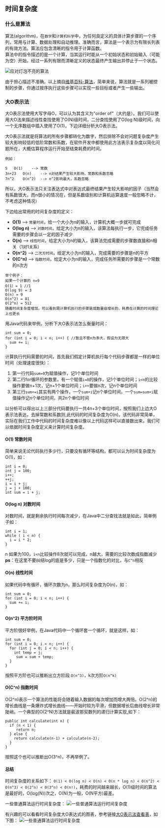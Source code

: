 ## 时间复杂度

### 什么是算法
算法(algorithm)，在`数学`和`计算机科学`中，为任何良定义的具体计算步骤的一个序列，常用与计算、数据处理和自动推理。准确而言，算法是一个表示为有限长列表的有效方法。算法应包含清晰的指令用于计算函数。   
算法中的指令描述的是一个计算，当其运行时能从一个初始状态和初始输入（可能为空）开始，经过一系列有限而清晰定义的状态最终产生输出并停止于一个状态。

![应对灯泡不亮的算法](https://raw.githubusercontent.com/mxjesse/mxjesse.github.io/master/img_folder/201906/1561019795416.jpg)

由于担心描述不准确，以上摘自[维基百科-算法](https://zh.wikipedia.org/wiki/算法)，简单来说，算法就是一系列被控制的步骤，你通过按序执行这些步骤可以实现一些目标或者产生一些输出。

### 大O表示法

大O表示法使用大写字母O，可以认为其含义为"order of"（大约是）。我们可以使用大O法来描述线性查找使用了O(N)级时间，二分查找使用了O(log N)级时间，向一个无序数组中插入使用了O(1)，下边详细分析大O表示法。

大O表示法就是将算法的所有步骤都转化为数字，然后排除不会对问题复杂度产生较大影响较低的低阶常数和系数，在软件开发中都使用此方法表示复杂度以简化问题所在，大概估算程序运行开始至结束耗费的时间。

```
例如：

5	O(1)	--> 常数
3n+23	O(n)	--> n对结果产生较大影响，常数和系数忽略
7n^2	O(n^2)	--> n^2影响最大，系数忽略
```
所以，大O表示法只关注表达式中对表达式最终结果产生较大影响的因子（当然会有系数很大，而n很小的情况在，但是系数级别和计算机运算速度一般忽略不计，不考虑这种情况）

下边给出常用的时间复杂度的定义：

* **O(1)** --> `常量时间`，给一个大小为n的输入，计算机大概一步就可完成
* **O(log n)** --> `对数时间`，给定大小为n的输入，该算法每执行一步，它完成任务需要的步骤会以一定的因子减少
* **O(n)** --> `线性时间`，给定大小为n的输入，该算法完成需要的步骤数直接和n相关（1对1关系）
* **O(n^2)** --> `二次方时间`，给定大小为n的输入，完成需要的步骤是n的平方
* **O(C^n)** --> `指数时间`，给定大小为n的输入，完成任务所需要的步骤是一个常数的n次方

```
举个例子：
如果一个计算的 n=9
O(1）= 1 //1
O(log 9) = 3
O(n) = 9
O(n^2) = 81
O(2^n) = 512
随着时间复杂度增加，可以看到需计算机执行的步骤是成数量级增长的，耗费在计算的时间理论上也更长
```

用Java代码来举例，分析下大O表示法怎么衡量时间：

```
int sum = 0;
for (int i = 0; i < n; i++) { //暂且不管n为多大，假设为无限大
  sum += i;
}
```
计算执行代码需要的时间，首先我们假定计算机执行每个代码步骤都是一样的单位时间（处理速度很快）：   

1. 第一行代码`sum=0`为赋值操作，记1个单位时间
2. 第二行for循环的参数里，有一个赋值`i=0`的操作，记1个单位时间；`i<n`的比较操作要做n+1次，记n+1个单位时间；`i++`要做n次，记n个单位时间
3. 第三行`sum+=i`其实有两个操作，一个`sum+i`记n个单位时间，一个`sum=sum+i`赋值操作记n个单位时间，共2n个单位时间
 
以分析可以得出以上三部分代码要执行一共4n+3个单位时间，按照我们上边大O表示法表达，去掉常数和系数则,此代码的时间复杂度为O(n)。该代码非常简单，实际在我们工作中代码的时间复杂度难以像以上代码这样可以直接数出来，我们可以依据时间复杂度定义来计算时间复杂度。

#### O(1) 常数时间
简单来说无论代码执行多少行，只要没有循环等结构，都可以认为时间复杂度为O(1)，如：

```
int i = 0;
int j = 100;
i++;
++j;
i = i + j;
j = j + 100;
int sum = i + j;
```

#### O(log n) 对数时间
对数时间，就是剩余执行时间每次减少，在Java中二分查找法就是如此，简单例子如：

```
int i = 1;
while ( i < n) {
  i = i * 2;
}
```
n 如果为100，`i<n`比较操作8次就可以完成，n越大，需要的比较次数成指数减少  
**ps**：在这里不要纠结log的底是多少，只是一个指数化的对比，与`C^n`相反

#### O(n) 线性时间
如果代码中有循环，循环次数为n，那么时间复杂度为O(n)，如：

```
int sum = 0;
for (int i = 0; i < n; i++) {
  sum += i;
}
```

#### O(n^2) 平方阶时间
平方阶很好举例，在Java代码中一个循环套一个循环，就是这样，如：

```
int sum = 0;
for (int i = 0; i < n; i++) {
  for (int j = 0; i < n; i++) {
    int temp = j;
	 sum = sum + temp;
  }
}

```
按照平方阶也可以推断出立方阶段 `O(n^3)`，k次方阶`O(n^k)`

#### O(C^n) 指数时间
O(2^n)表示一个算法的性能将会随着输入数据的每次增加而增大两倍。O(2^n)的增长曲线是一条爆炸式增长曲线——开始时较为平滑，但数据增长后曲线增长非常陡峭。一个典型的O(2^N)方法就是裴波那契数列的递归计算实现,如下：

```
public int calculate(int n) {
  if (n < 1) {
	 return n;
  } else {
    return calculate(n-1) + calculate(n-2);
  }
}
```
按照这个也可以推断出O(3^n)，不再举例了。

#### 总结
时间复杂度的关系如下：
`O(1) < O(log n) < O(n) < O(n * log n) < O(n^2) < O(n^3) < O(2^n) < O(3^n) < O(n!)`，耗费的时间越来越长，O(1)级时间的算法是最好的，O(log(N))次之，O(N)为一般，O(N平方)最差。

一些普通算法运行时间复杂度：
![一些普通算法运行时间复杂度](https://github.com/mxjesse/mxjesse.github.io/raw/master/img_folder/201906/3972038627-5c6a7910b5ccb_articlex.png)

有兴趣的可以看看时间复杂度大O表达式的图表，参考链接[大O表示法查看表](http://bigocheatsheet.com)，如下图：
![一些普通算法运行时间复杂度](https://raw.githubusercontent.com/mxjesse/mxjesse.github.io/master/img_folder/201906/1561022725943.jpg)
